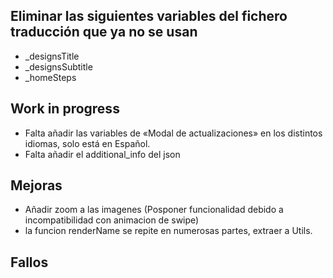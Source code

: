 ## Eliminar las siguientes variables del fichero traducción que ya no se usan
- _designsTitle
- _designsSubtitle
- _homeSteps

## Work in progress
- Falta añadir las variables de «Modal de actualizaciones» en los distintos idiomas, solo está en Español.
- Falta añadir el additional_info del json

## Mejoras  
- Añadir zoom a las imagenes (Posponer funcionalidad debido a incompatibilidad con animacion de swipe)
- la funcion renderName se repite en numerosas partes, extraer a Utils.

## Fallos
